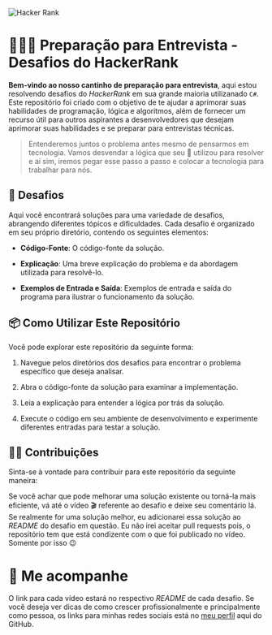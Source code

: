 ![Hacker Rank](imgs/cover.gif)

# 🧑🏻‍💻 Preparação para Entrevista - Desafios do HackerRank

**Bem-vindo ao nosso cantinho de preparação para entrevista**, aqui estou resolvendo desafios do _HackerRank_ em sua grande maioria utilizanado `C#`. Este repositório foi criado com o objetivo de te ajudar a aprimorar suas habilidades de programação, lógica e algoritmos, além de fornecer um recurso útil para outros aspirantes a desenvolvedores que desejam aprimorar suas habilidades e se preparar para entrevistas técnicas.

> Entenderemos juntos o problema antes mesmo de pensarmos em tecnologia. Vamos desvendar a lógica que seu 🧠 utilizou para resolver e aí sim, iremos pegar esse passo a passo e colocar a tecnologia para trabalhar para nós.

## 🥋 Desafios

Aqui você encontrará soluções para uma variedade de desafios, abrangendo diferentes tópicos e dificuldades. Cada desafio é organizado em seu próprio diretório, contendo os seguintes elementos:

- **Código-Fonte**: O código-fonte da solução.

- **Explicação**: Uma breve explicação do problema e da abordagem utilizada para resolvê-lo.

- **Exemplos de Entrada e Saída**: Exemplos de entrada e saída do programa para ilustrar o funcionamento da solução.

## 📦 Como Utilizar Este Repositório

Você pode explorar este repositório da seguinte forma:

1. Navegue pelos diretórios dos desafios para encontrar o problema específico que deseja analisar.

2. Abra o código-fonte da solução para examinar a implementação.

3. Leia a explicação para entender a lógica por trás da solução.

4. Execute o código em seu ambiente de desenvolvimento e experimente diferentes entradas para testar a solução.

## 🙋🏻 Contribuições

Sinta-se à vontade para contribuir para este repositório da seguinte maneira:

Se você achar que pode melhorar uma solução existente ou torná-la mais eficiente, vá até o vídeo 🎬 referente ao desafio e deixe seu comentário lá. Se realmente for uma solução melhor, eu adicionarei essa solução ao _README_ do desafio em questão.
Eu não irei aceitar pull requests pois, o repositório tem que está condizente com o que foi publicado no vídeo. Somente por isso 😉

# 📲 Me acompanhe

O link para cada vídeo estará no respectivo _README_ de cada desafio. Se você deseja ver dicas de como crescer profissionalmente e principalmente como pessoa, os links para minhas redes sociais está no [meu perfil](https://github.com/legitimoth) aqui do GitHub.
